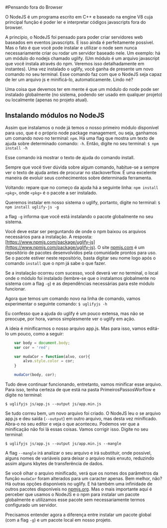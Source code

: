 #Pensando fora do Browser

O NodeJS é um programa escrito em C++ e baseado na engine V8 cuja principal função é poder ler e interpretar códigos javascripts fora do browser. 

A princípio, o NodeJS foi pensado para poder criar servidores web baseados em eventos javascripts. E isso ainda é perfeitamente possível.
Mas o fato é que você pode instalar e utilizar o node sem nunca necessariamente criar ou rodar um servidor baseado nele. Um exemplo: há um módulo do nodejs chamado uglify. (Um módulo é um arquivo javascript que você instala através do npm. Veremos isso detalhadamente em instantes). Uma vez instalado o uglify, você ganha de presente um novo comando no seu terminal. Esse comando faz com que o NodeJS seja capaz de ler um arquivo js e minificá-lo, automaticamente. Lindo né?

Uma coisa que devemos ter em mente é que um módulo do node pode ser instalado globalmente (no sistema, podendo ser usado em qualquer projeto) ou localmente (apenas no projeto atual).

## Instalando módulos no NodeJS

Assim que instalamos o node já temos o nosso primeiro módulo disponível para uso, que é o próprio node package management, ou seja, ganhamos um comando novo no terminal: ```npm```. Há uma flag que mostra um texto de ajuda sobre determinado comando: ```-h```. Então, digite no seu terminal:
```$ npm install -h```


Esse comando irá mostrar o texto de ajuda do comando install.

Sempre que você tiver dúvida sobre algum comando, habitue-se a sempre ver o texto de ajuda antes de procurar no stackoverflow. É uma excelente maneira de evoluir seus conhecimentos sobre determinada ferramenta.

Voltando: repare que no começo da ajuda há a seguinte linha: ```npm install <pkg>```, onde ```<pkg>``` é o pacote a ser instalado. 

Queremos instalar em nosso sistema o uglify, portanto, digite no terminal:
```$ npm install uglify-js -g```

a flag ```-g``` informa que você está instalando o pacote globalmente no seu sistema.

Você deve estar ser perguntando de onde o npm baixou os arquivos necessários para a instalação. A resposta: [https://www.npmjs.com/package/uglify-js](https://www.npmjs.com/package/uglify-js). O site [npmjs.com](https://www.npmjs.com/) é um repositório de pacotes desenvolvidos pela comunidade prontos para uso. Se o pacote estiver neste repositório, basta digitar seu nome logo após o comando ```install``` que o npm já sabe o que fazer. 
 
Se a instalação ocorreu com sucesso, você deverá ver no terminal, o local onde o módulo foi instalado (lembre-se que o instalamos globalmente no sistema com a flag ```-g```) e as dependências necessárias para este módulo funcionar.

Agora que temos um comando novo na linha de comando, vamos experimentar o seguinte comando:
```$ uglifyjs -h```

Eu confesso que a ajuda do uglify é um pouco extensa, mas não se preocupe, por hora, vamos simplesmente ver o uglify em ação.

A ideia é minificarmos o nosso arquivo app.js. Mas para isso, vamos editá-lo um pouco, como a seguir:

```javascript
	var body = document.body;
	var cor = 'red';

	var mudaCor = function(alvo, cor){
		alvo.style.color = cor;
	}

	mudaCor(body, cor);
```

Tudo deve continuar funcionando, entretanto, vamos minificar esse arquivo. Para isso, tenha certeza de que está na pasta PrimeirosPassosWorflow e digite no terminal:
```
$ uglifyjs js/app.js --output js/app.min.js
```

Se tudo correu bem, um novo arquivo foi criado. O NodeJS leu o se arquivo app.js e deu saída (```--output```) em outro arquivo, mas desta vez minificado. Abra-o no seu editor e veja o que aconteceu. Podemos ver que a minificação não foi lá essas coisas. Vamos corrigir isso. Digite no seu terminal: 

```
$ uglifyjs js/app.js --output js/app.min.js --mangle
```

A flag ```--mangle``` irá analizar o seu arquivo e irá substituir, onde possível, alguns nomes de variáveis para deixar o arquivo mais enxuto, reduzindo assim alguns kbytes de transferência de dados.

Se você olhar o arquivo minificado, verá que os nomes dos parâmetros da função ```mudaCor``` foram alterados para um caracter apenas. Bem melhor, não?
Há outras opções disponíveis no uglify. E há também uma infinidade de outros pacotes disponíveis no [npmjs.org](https://www.npmjs.com/). Mas o mais importante aqui é perceber que usamos o NodeJS e o npm para instalar um pacote globalmente e utilizamos esse pacote sem necessariamente termos configurado um servidor.

Precisamos entender agora a diferença entre instalar um pacote global (com a flag ```-g```) e um pacote local em nosso projeto. 


<script>
  (function(i,s,o,g,r,a,m){i['GoogleAnalyticsObject']=r;i[r]=i[r]||function(){
  (i[r].q=i[r].q||[]).push(arguments)},i[r].l=1*new Date();a=s.createElement(o),
  m=s.getElementsByTagName(o)[0];a.async=1;a.src=g;m.parentNode.insertBefore(a,m)
  })(window,document,'script','//www.google-analytics.com/analytics.js','ga');

  ga('create', 'UA-73075491-1', 'auto');
  ga('send', 'pageview');

</script>